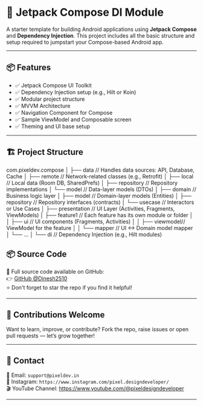 # 🚀 Jetpack Compose DI Module

A starter template for building Android applications using **Jetpack Compose** and **Dependency Injection**. This project includes all the basic structure and setup required to jumpstart your Compose-based Android app.

---

## 📦 Features

- ✅ Jetpack Compose UI Toolkit
- ✅ Dependency Injection setup (e.g., Hilt or Koin)
- ✅ Modular project structure
- ✅ MVVM Architecture
- ✅ Navigation Component for Compose
- ✅ Sample ViewModel and Composable screen
- ✅ Theming and UI base setup

---

## 🏗️ Project Structure
com.pixeldev.compose
│
├── data             // Handles data sources: API, Database, Cache
│   ├── remote       // Network-related classes (e.g., Retrofit)
│   ├── local        // Local data (Room DB, SharedPrefs)
│   ├── repository   // Repository implementations
│   └── model        // Data-layer models (DTOs)
│
├── domain           // Business logic layer
│   ├── model        // Domain-layer models (Entities)
│   ├── repository   // Repository interfaces (contracts)
│   └── usecase      // Interactors or Use Cases
│
├── presentation     // UI Layer (Activities, Fragments, ViewModels)
│   ├── feature1     // Each feature has its own module or folder
│   │   ├── ui       // UI components (Fragments, Activities)
│   │   ├── viewmodel// ViewModel for the feature
│   │   └── mapper   // UI <-> Domain model mapper
│   └── ...
│
└── di               // Dependency Injection (e.g., Hilt modules)


## 📦 Source Code

📁 Full source code available on GitHub:  
👉 [GitHub @Dinesh2510](https://github.com/Dinesh2510)  
⭐ Don't forget to star the repo if you find it helpful!

---


## 🙌 Contributions Welcome

Want to learn, improve, or contribute? Fork the repo, raise issues or open pull requests — let’s grow together!

---

## 🔗 Contact

📧 Email: `support@pixeldev.in`  
📱 Instagram: `https://www.instagram.com/pixel.designdeveloper/`  
🎬 YouTube Channel: https://www.youtube.com/@pixeldesigndeveloper

---

